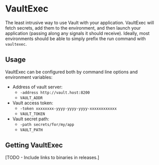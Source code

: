 # VaultExec

The least intrusive way to use Vault with your application.  VaultExec will
fetch secrets, add them to the environment, and then launch your application
(passing along any signals it should receive).  Ideally, most environments
should be able to simply prefix the run command with `vaultexec`.

## Usage

VaultExec can be configured both by command line options and environment variables:

- Address of vault server:
    - `-address http://vault.host:8200`
    - `VAULT_ADDR`
- Vault access token:
    - `-token xxxxxxxx-yyyy-yyyy-yyyy-xxxxxxxxxxxx`
    - `VAULT_TOKEN`
- Vault secret path:
    - `-path secrets/for/my/app`
    - `VAULT_PATH`

## Getting VaultExec

[TODO - Include links to binaries in releases.]
